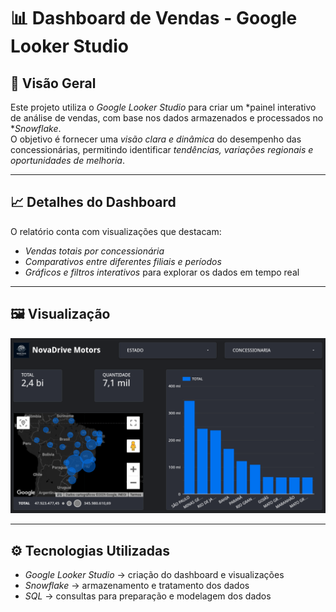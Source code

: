 # 📊 Dashboard de Vendas - Google Looker Studio

## 🔎 Visão Geral
Este projeto utiliza o *Google Looker Studio* para criar um *painel interativo de análise de vendas, com base nos dados armazenados e processados no **Snowflake*.  
O objetivo é fornecer uma *visão clara e dinâmica* do desempenho das concessionárias, permitindo identificar *tendências, variações regionais e oportunidades de melhoria*.

---

## 📈 Detalhes do Dashboard
O relatório conta com visualizações que destacam:
- *Vendas totais por concessionária*  
- *Comparativos entre diferentes filiais e períodos*  
- *Gráficos e filtros interativos* para explorar os dados em tempo real  

---

## 🖼 Visualização
![Dashboard Looker Studio](../images/looker-studio_dashboard.png)

---

## ⚙ Tecnologias Utilizadas
- *Google Looker Studio* → criação do dashboard e visualizações  
- *Snowflake* → armazenamento e tratamento dos dados  
- *SQL* → consultas para preparação e modelagem dos dados